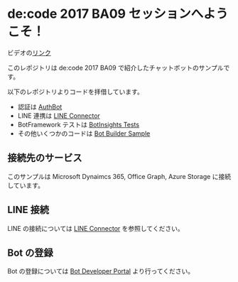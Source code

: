 # de:code 2017 BA09 セッションへようこそ！
ビデオの[リンク]()

このレポジトリは de:code 2017 BA09 で紹介したチャットボットのサンプルです。

以下のレポジトリよりコードを拝借しています。

- 認証は [AuthBot](https://github.com/MicrosoftDX/AuthBot)
- LINE 連携は [LINE Connector](https://github.com/kenakamu/line-bot-sdk-csharp)
- BotFramework テストは [BotInsights Tests](https://github.com/nzthiago/BotInsightsTests/)
- その他いくつかのコードは [Bot Builder Sample](https://github.com/Microsoft/BotBuilder-Samples/)

## 接続先のサービス
このサンプルは Microsoft Dynaimcs 365, Office Graph, Azure Storage に接続しています。

## LINE 接続
LINE の接続については [LINE Connector](https://github.com/kenakamu/line-bot-sdk-csharp) を参照してください。

## Bot の登録
Bot の登録については [Bot Developer Portal](http://dev.botframework.com) より行ってください。
